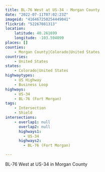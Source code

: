 ```yaml
---
title: BL-76 West at US-34 - Morgan County
date: "2022-07-11T07:02:23Z"
imageid: "416467250254449041"
flickrid: "52267081313"
location:
    latitude: 40.261699
    longitude: -103.594099
places: []
counties:
    - Morgan County|Colorado|United States
countries:
    - United States
states:
    - Colorado|United States
highwaytypes:
    - US Highway
    - Business Loop
highways:
    - US-34
    - BL-76 (Fort Morgan)
tags:
    - Intersection
    - Shield
intersections:
    - overlap1: null
      overlap2: null
      highways1:
        - US-34
      highways2:
        - BL-76 (Fort Morgan)

---
```

BL-76 West at US-34 in Morgan County